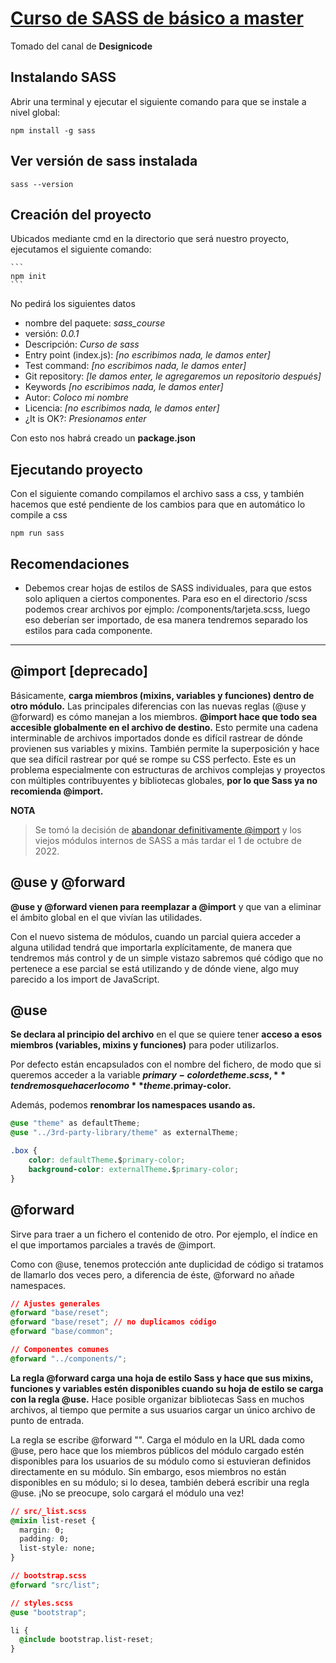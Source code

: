 # [Curso de SASS de básico a master](https://www.youtube.com/playlist?list=PLy7TtEmBFusKPlehbCaSyIl8OA2lf4Krh)
Tomado del canal de **Designicode**

## Instalando SASS
Abrir una terminal y ejecutar el siguiente comando para que se instale a nivel global:
```
npm install -g sass
```

## Ver versión de sass instalada
```
sass --version
```

## Creación del proyecto
Ubicados mediante cmd en la directorio que será nuestro proyecto, ejecutamos el siguiente comando:

    ```
    npm init
    ```
No pedirá los siguientes datos
- nombre del paquete: *sass_course*
- versión: *0.0.1*
- Descripción: *Curso de sass*
- Entry point (index.js): *[no escribimos nada, le damos enter]*
- Test command: *[no escribimos nada, le damos enter]*
- Git repository: *[le damos enter, le agregaremos un repositorio después]*
- Keywords *[no escribimos nada, le damos enter]*
- Autor: *Coloco mi nombre*
- Licencia: *[no escribimos nada, le damos enter]*
- ¿It is OK?: *Presionamos enter*

Con esto nos habrá creado un **package.json**

## Ejecutando proyecto

Con el siguiente comando compilamos el archivo sass a css, y también
hacemos que esté pendiente de los cambios para que en automático lo compile a css
```
npm run sass
```

## Recomendaciones
- Debemos crear hojas de estilos de SASS individuales, para que estos
  solo apliquen a ciertos componentes. Para eso en el directorio 
  /scss podemos crear archivos por ejmplo: /components/tarjeta.scss, 
  luego eso deberían ser importado, de esa manera tendremos separado los
  estilos para cada componente.

---

## @import [deprecado]

Básicamente, **carga miembros (mixins, variables y funciones) dentro de otro módulo.** Las principales diferencias con las nuevas reglas (@use y @forward) es cómo manejan a los miembros. **@import hace que todo sea accesible globalmente en el archivo de destino.** Esto permite una cadena interminable de archivos importados donde es difícil rastrear de dónde provienen sus variables y mixins. También permite la superposición y hace que sea difícil rastrear por qué se rompe su CSS perfecto. Este es un problema especialmente con estructuras de archivos complejas y proyectos con múltiples contribuyentes y bibliotecas globales, **por lo que Sass ya no recomienda @import.** 

**NOTA**
> Se tomó la decisión de [abandonar definitivamente @import](https://www.redradix.com/insights/use-y-forward-en-sass) y los viejos módulos internos de SASS a más tardar el 1 de octubre de 2022.

## @use y @forward

**@use y @forward vienen para reemplazar a @import** y que van a eliminar el ámbito global en el que vivían las utilidades.

Con el nuevo sistema de módulos, cuando un parcial quiera acceder a alguna utilidad tendrá que importarla explícitamente, de manera que tendremos más control y de un simple vistazo sabremos qué código que no pertenece a ese parcial se está utilizando y de dónde viene, algo muy parecido a los import de JavaScript.

## @use

**Se declara al principio del archivo** en el que se quiere tener **acceso a esos miembros (variables, mixins y funciones)** para poder utilizarlos.

Por defecto están encapsulados con el nombre del fichero, de modo que si queremos acceder a la variable **$primary-color de theme.scss,** tendremos que hacerlo como **theme.$primay-color.**

Además, podemos **renombrar los namespaces usando as.**

```css
@use "theme" as defaultTheme;
@use "../3rd-party-library/theme" as externalTheme;

.box {
	color: defaultTheme.$primary-color;
	background-color: externalTheme.$primary-color;
}
```

## @forward

Sirve para traer a un fichero el contenido de otro. Por ejemplo, el índice en el que importamos parciales a través de @import.

Como con @use, tenemos protección ante duplicidad de código si tratamos de llamarlo dos veces pero, a diferencia de éste, @forward no añade namespaces.

```css
// Ajustes generales
@forward "base/reset";
@forward "base/reset"; // no duplicamos código
@forward "base/common";

// Componentes comunes
@forward "../components/";
```

**La regla @forward carga una hoja de estilo Sass y hace que sus mixins, funciones y variables estén disponibles cuando su hoja de estilo se carga con la regla @use.** Hace posible organizar bibliotecas Sass en muchos archivos, al tiempo que permite a sus usuarios cargar un único archivo de punto de entrada.

La regla se escribe @forward "<url>". Carga el módulo en la URL dada como @use, pero hace que los miembros públicos del módulo cargado estén disponibles para los usuarios de su módulo como si estuvieran definidos directamente en su módulo. Sin embargo, esos miembros no están disponibles en su módulo; si lo desea, también deberá escribir una regla @use. ¡No se preocupe, solo cargará el módulo una vez!

```css
// src/_list.scss
@mixin list-reset {
  margin: 0;
  padding: 0;
  list-style: none;
}
```
```css
// bootstrap.scss
@forward "src/list";
```
```css
// styles.scss
@use "bootstrap";

li {
  @include bootstrap.list-reset;
}
```
